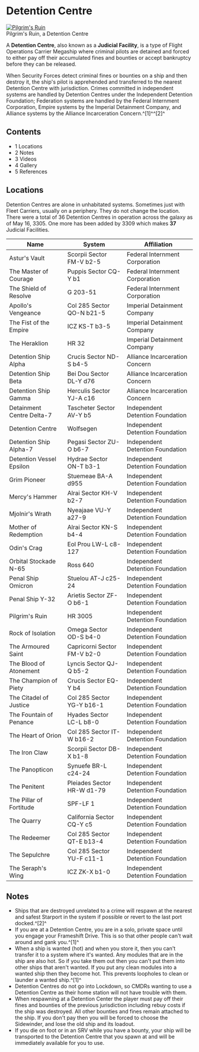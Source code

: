 # Detention Centre
[![Pilgrim&#39;s Ruin](https://static.wikia.nocookie.net/elite-dangerous/images/9/9a/Pilgrim%27s_Ruin.png/revision/latest/scale-to-width-down/300?cb=20190523053250)](https://static.wikia.nocookie.net/elite-dangerous/images/9/9a/Pilgrim%27s_Ruin.png/revision/latest?cb=20190523053250) 	 		 			 		 		 		 			
Pilgrim's Ruin, a Detention Centre
 		 	 

A **Detention Centre**, also known as a **Judicial Facility**, is a type of Flight Operations Carrier Megaship where criminal pilots are detained and forced to either pay off their accumulated fines and bounties or accept bankruptcy before they can be released.

When Security Forces detect criminal fines or bounties on a ship and then destroy it, the ship's pilot is apprehended and transferred to the nearest Detention Centre with jurisdiction. Crimes committed in independent systems are handled by Detention Centres under the Independent Detention Foundation; Federation systems are handled by the Federal Internment Corporation, Empire systems by the Imperial Detainment Company, and Alliance systems by the Alliance Incarceration Concern.^[1]^^[2]^

## Contents

- 1 Locations
- 2 Notes
- 3 Videos
- 4 Gallery
- 5 References

## Locations

Detention Centres are alone in unhabitated systems. Sometimes just with Fleet Carriers, usually on a periphery. They do not change the location. There were a total of 36 Detention Centres in operation across the galaxy as of May 16, 3305. One more has been added by 3309 which makes **37** Judicial Facilities.

| Name | System | Affiliation |
| --- | --- | --- |
| Astur's Vault | Scorpii Sector FM-V b2-5 | Federal Internment Corporation |
| The Master of Courage | Puppis Sector CQ-Y b1 | Federal Internment Corporation |
| The Shield of Resolve | G 203-51 | Federal Internment Corporation |
| Apollo's Vengeance | Col 285 Sector QO-N b21-5 | Imperial Detainment Company |
| The Fist of the Empire | ICZ KS-T b3-5 | Imperial Detainment Company |
| The Heraklion | HR 32 | Imperial Detainment Company |
| Detention Ship Alpha | Crucis Sector ND-S b4-5 | Alliance Incarceration Concern |
| Detention Ship Beta | Bei Dou Sector DL-Y d76 | Alliance Incarceration Concern |
| Detention Ship Gamma | Herculis Sector YJ-A c16 | Alliance Incarceration Concern |
| Detainment Centre Delta-7 | Tascheter Sector AV-Y b5 | Independent Detention Foundation |
| Detention Centre | Wolfsegen | Independent Detention Foundation |
| Detention Ship Alpha-7 | Pegasi Sector ZU-O b6-7 | Independent Detention Foundation |
| Detention Vessel Epsilon | Hydrae Sector ON-T b3-1 | Independent Detention Foundation |
| Grim Pioneer | Stuemeae BA-A d955 | Independent Detention Foundation |
| Mercy's Hammer | Alrai Sector KH-V b2-7 | Independent Detention Foundation |
| Mjolnir's Wrath | Nyeajaae VU-Y a27-9 | Independent Detention Foundation |
| Mother of Redemption | Alrai Sector KN-S b4-4 | Independent Detention Foundation |
| Odin's Crag | Eol Prou LW-L c8-127 | Independent Detention Foundation |
| Orbital Stockade N-65 | Ross 640 | Independent Detention Foundation |
| Penal Ship Omicron | Stuelou AT-J c25-24 | Independent Detention Foundation |
| Penal Ship Y-32 | Arietis Sector ZF-O b6-1 | Independent Detention Foundation |
| Pilgrim's Ruin | HR 3005 | Independent Detention Foundation |
| Rock of Isolation | Omega Sector OD-S b4-0 | Independent Detention Foundation |
| The Armoured Saint | Capricorni Sector FM-V b2-0 | Independent Detention Foundation |
| The Blood of Atonement | Lyncis Sector QJ-Q b5-2 | Independent Detention Foundation |
| The Champion of Piety | Crucis Sector EQ-Y b4 | Independent Detention Foundation |
| The Citadel of Justice | Col 285 Sector YG-Y b16-1 | Independent Detention Foundation |
| The Fountain of Penance | Hyades Sector LC-L b8-0 | Independent Detention Foundation |
| The Heart of Orion | Col 285 Sector IT-W b16-2 | Independent Detention Foundation |
| The Iron Claw | Scorpii Sector DB-X b1-8 | Independent Detention Foundation |
| The Panopticon | Synuefe BR-L c24-24 | Independent Detention Foundation |
| The Penitent | Pleiades Sector HR-W d1-79 | Independent Detention Foundation |
| The Pillar of Fortitude | SPF-LF 1 | Independent Detention Foundation |
| The Quarry | California Sector CQ-Y c5 | Independent Detention Foundation |
| The Redeemer | Col 285 Sector QT-E b13-4 | Independent Detention Foundation |
| The Sepulchre | Col 285 Sector YU-F c11-1 | Independent Detention Foundation |
| The Seraph's Wing | ICZ ZK-X b1-0 | Independent Detention Foundation |

## Notes

- Ships that are destroyed unrelated to a crime will respawn at the nearest and safest Starport in the system if possible or revert to the last port docked.^[2]^
- If you are at a Detention Centre, you are in a solo, private space until you engage your Frameshift Drive. This is so that other people can't wait around and gank you.^[1]^
- When a ship is wanted (hot) and when you store it, then you can't transfer it to a system where it's wanted. Any modules that are in the ship are also hot. So if you take them out then you can't put them into other ships that aren't wanted. If you put any clean modules into a wanted ship then they become hot. This prevents loopholes to clean or launder a wanted ship.^[1]^
- Detention Centres do not go into Lockdown, so CMDRs wanting to use a Detention Centre as their home station will not have trouble with them.
- When respawning at a Detention Center the player must pay off their fines and bounties of the previous jurisdiction including rebuy costs if the ship was destroyed. All other bounties and fines remain attached to the ship. If you don't pay then you will be forced to choose the Sidewinder, and lose the old ship and its loadout.
- If you die on foot or in an SRV while you have a bounty, your ship will be transported to the Detention Centre that you spawn at and will be immediately available for you to use.